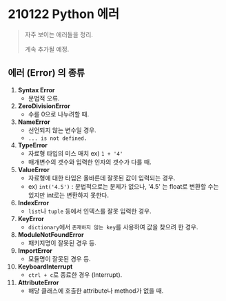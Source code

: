 # 210122 Python 에러

> 자주 보이는 에러들을 정리.
>
> 계속 추가될 예정.

## 에러 (Error) 의 종류

1. **Syntax Error**
   * 문법적 오류.
2. **ZeroDivisionError**
   * 수를 0으로 나누려할 때.
3. **NameError**
   * 선언되지 않는 변수일 경우.
   * `... is not defined.`
4. **TypeError**
   * 자료형 타입의 미스 매치 ex) `1 + '4'`
   * 매개변수의 갯수와 입력한 인자의 갯수가 다를 때.
5. **ValueError**
   * 자료형에 대한 타입은 올바른데 잘못된 값이 입력되는 경우.
   * ex) `int('4.5')` : 문법적으로는 문제가 없으나, '4.5' 는 float로 변환할 수는 있지만 int로는 변환하지 못한다. 
6. **IndexError**
   * `list`나 `tuple` 등에서 인덱스를 잘못 입력한 경우.
7. **KeyError**
   * `dictionary`에서 `존재하지 않는 key`를 사용하여 값을 찾으려 한 경우.
8. **ModuleNotFoundError**
   * 패키지명이 잘못된 경우 등.
9. **ImportError**
   * 모듈명이 잘못된 경우 등.
10. **KeyboardInterrupt**
    *  `ctrl + c`로 종료한 경우 (Interrupt).
11. **AttributeError**
    * 해당 클래스에 호출한 attribute나 method가 없을 때.

